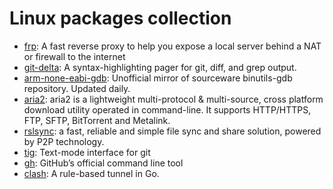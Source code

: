 # Linux packages collection

- [frp](https://github.com/fatedier/frp.git): A fast reverse proxy to help you expose a local server behind a NAT or firewall to the internet
- [git-delta](https://github.com/dandavison/delta.git): A syntax-highlighting pager for git, diff, and grep output.
- [arm-none-eabi-gdb](https://github.com/bminor/binutils-gdb.git): Unofficial mirror of sourceware binutils-gdb repository. Updated daily.
- [aria2](https://github.com/aria2/aria2.git): aria2 is a lightweight multi-protocol & multi-source, cross platform download utility operated in command-line. It supports HTTP/HTTPS, FTP, SFTP, BitTorrent and Metalink.
- [rslsync](https://help.resilio.com/hc/en-us/articles/206178924-Installing-Sync-package-on-Linux): a fast, reliable and simple file sync and share solution, powered by P2P technology.
- [tig](https://github.com/jonas/tig.git): Text-mode interface for git
- [gh](https://github.com/cli/cli.git): GitHub’s official command line tool
- [clash](https://github.com/Dreamacro/clash.git): A rule-based tunnel in Go.

